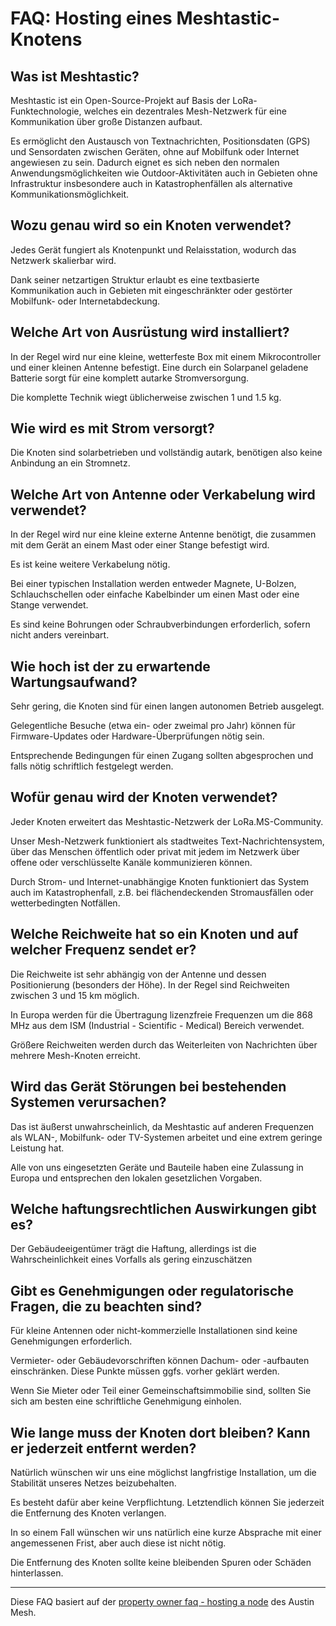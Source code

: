 FAQ: Hosting eines Meshtastic-Knotens
=====================================

Was ist Meshtastic?
-------------------

Meshtastic ist ein Open-Source-Projekt auf Basis der LoRa-Funktechnologie,
welches ein dezentrales Mesh-Netzwerk für eine Kommunikation über große
Distanzen aufbaut. 

Es ermöglicht den Austausch von Textnachrichten, Positionsdaten (GPS) und
Sensordaten zwischen Geräten, ohne auf Mobilfunk oder Internet angewiesen zu
sein. Dadurch eignet es sich neben den normalen Anwendungsmöglichkeiten wie
Outdoor-Aktivitäten auch in Gebieten ohne Infrastruktur insbesondere auch in
Katastrophenfällen als alternative Kommunikationsmöglichkeit.


Wozu genau wird so ein Knoten verwendet?
----------------------------------------

Jedes Gerät fungiert als Knotenpunkt und Relaisstation, wodurch das Netzwerk
skalierbar wird.

Dank seiner netzartigen Struktur erlaubt es eine textbasierte Kommunikation
auch in Gebieten mit eingeschränkter oder gestörter Mobilfunk- oder
Internetabdeckung.


Welche Art von Ausrüstung wird installiert?
-------------------------------------------

In der Regel wird nur eine kleine, wetterfeste Box mit einem Mikrocontroller
und einer kleinen Antenne befestigt. Eine durch ein Solarpanel geladene
Batterie sorgt für eine komplett autarke Stromversorgung.

Die komplette Technik wiegt üblicherweise zwischen 1 und 1.5 kg.


Wie wird es mit Strom versorgt?
-------------------------------

Die Knoten sind solarbetrieben und vollständig autark, benötigen also keine
Anbindung an ein Stromnetz.


Welche Art von Antenne oder Verkabelung wird verwendet?
-------------------------------------------------------

In der Regel wird nur eine kleine externe Antenne benötigt, die zusammen mit
dem Gerät an einem Mast oder einer Stange befestigt wird.

Es ist keine weitere Verkabelung nötig.

Bei einer typischen Installation werden entweder Magnete, U-Bolzen, 
Schlauchschellen oder einfache Kabelbinder um einen Mast oder eine Stange
verwendet. 

Es sind keine Bohrungen oder Schraubverbindungen erforderlich, sofern nicht
anders vereinbart.


Wie hoch ist der zu erwartende Wartungsaufwand?
-----------------------------------------------

Sehr gering, die Knoten sind für einen langen autonomen Betrieb ausgelegt.

Gelegentliche Besuche (etwa ein- oder zweimal pro Jahr) können für
Firmware-Updates oder Hardware-Überprüfungen nötig sein.

Entsprechende Bedingungen für einen Zugang sollten abgesprochen und falls nötig
schriftlich festgelegt werden. 


Wofür genau wird der Knoten verwendet?
--------------------------------------

Jeder Knoten erweitert das Meshtastic-Netzwerk der LoRa.MS-Community. 

Unser Mesh-Netzwerk funktioniert als stadtweites Text-Nachrichtensystem, über
das Menschen öffentlich oder privat mit jedem im Netzwerk über offene oder
verschlüsselte Kanäle kommunizieren können.

Durch Strom- und Internet-unabhängige Knoten funktioniert das System auch im
Katastrophenfall, z.B. bei flächendeckenden Stromausfällen oder wetterbedingten
Notfällen.


Welche Reichweite hat so ein Knoten und auf welcher Frequenz sendet er?
-----------------------------------------------------------------------

Die Reichweite ist sehr abhängig von der Antenne und dessen Positionierung
(besonders der Höhe). In der Regel sind Reichweiten zwischen 3 und 15 km
möglich.

In Europa werden für die Übertragung lizenzfreie Frequenzen um die 868 MHz aus
dem ISM (Industrial - Scientific - Medical) Bereich verwendet.

Größere Reichweiten werden durch das Weiterleiten von Nachrichten über mehrere
Mesh-Knoten erreicht.


Wird das Gerät Störungen bei bestehenden Systemen verursachen?
--------------------------------------------------------------

Das ist äußerst unwahrscheinlich, da Meshtastic auf anderen Frequenzen als
WLAN-, Mobilfunk- oder TV-Systemen arbeitet und eine extrem geringe Leistung
hat.

Alle von uns eingesetzten Geräte und Bauteile haben eine Zulassung in Europa
und entsprechen den lokalen gesetzlichen Vorgaben.


Welche haftungsrechtlichen Auswirkungen gibt es?
------------------------------------------------

Der Gebäudeeigentümer trägt die Haftung, allerdings ist die Wahrscheinlichkeit
eines Vorfalls als gering einzuschätzen


Gibt es Genehmigungen oder regulatorische Fragen, die zu beachten sind?
-----------------------------------------------------------------------

Für kleine Antennen oder nicht-kommerzielle Installationen sind keine
Genehmigungen erforderlich.

Vermieter- oder Gebäudevorschriften können Dachum- oder -aufbauten
einschränken. Diese Punkte müssen ggfs. vorher geklärt werden.

Wenn Sie Mieter oder Teil einer Gemeinschaftsimmobilie sind, sollten Sie sich
am besten eine schriftliche Genehmigung einholen.


Wie lange muss der Knoten dort bleiben? Kann er jederzeit entfernt werden?
--------------------------------------------------------------------------

Natürlich wünschen wir uns eine möglichst langfristige Installation, um die
Stabilität unseres Netzes beizubehalten.

Es besteht dafür aber keine Verpflichtung. Letztendlich können Sie jederzeit
die Entfernung des Knoten verlangen. 

In so einem Fall wünschen wir uns natürlich eine kurze Absprache mit einer
angemessenen Frist, aber auch diese ist nicht nötig.

Die Entfernung des Knoten sollte keine bleibenden Spuren oder Schäden
hinterlassen.
 
----------

Diese FAQ basiert auf der [property owner faq - hosting a
node](https://www.austinmesh.org/join/property-owner-faq-hosting-a-node/) des
Austin Mesh.
